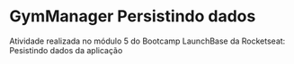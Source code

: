 # GymManager Persistindo dados

Atividade realizada no módulo 5 do Bootcamp LaunchBase da Rocketseat:
Pesistindo dados da aplicação
